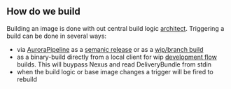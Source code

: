 ## How do we build

Building an image is done with out central build logic [architect](aurora#architect). Triggering a build can be done in several ways:
* via [AuroraPipeline](aurora#auroraPipeline) as a [semanic release](aurora#semantic) or as a [wip/branch build](aurora#snapshot-build)
* as a binary-build directly from a local client for wip [development flow](aurora#development-flow) builds. This will buypass Nexus and read DeliveryBundle from stdin 
* when the build logic or base image changes a trigger will be fired to rebuild  
